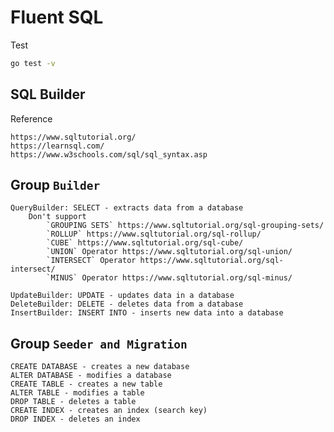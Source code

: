 # Fluent SQL

Test
```bash
go test -v
``` 

## SQL Builder

Reference 

    https://www.sqltutorial.org/
    https://learnsql.com/
    https://www.w3schools.com/sql/sql_syntax.asp

## Group `Builder`

    QueryBuilder: SELECT - extracts data from a database
        Don't support
            `GROUPING SETS` https://www.sqltutorial.org/sql-grouping-sets/
            `ROLLUP` https://www.sqltutorial.org/sql-rollup/
            `CUBE` https://www.sqltutorial.org/sql-cube/
            `UNION` Operator https://www.sqltutorial.org/sql-union/
            `INTERSECT` Operator https://www.sqltutorial.org/sql-intersect/
            `MINUS` Operator https://www.sqltutorial.org/sql-minus/

    UpdateBuilder: UPDATE - updates data in a database
    DeleteBuilder: DELETE - deletes data from a database
    InsertBuilder: INSERT INTO - inserts new data into a database

## Group `Seeder and Migration`

    CREATE DATABASE - creates a new database
    ALTER DATABASE - modifies a database
    CREATE TABLE - creates a new table
    ALTER TABLE - modifies a table
    DROP TABLE - deletes a table
    CREATE INDEX - creates an index (search key)
    DROP INDEX - deletes an index
